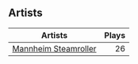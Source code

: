 ## Artists
Artists | Plays 
----- | -----: 
[Mannheim Steamroller](/artists/mannheim-steamroller-39605) | 26

